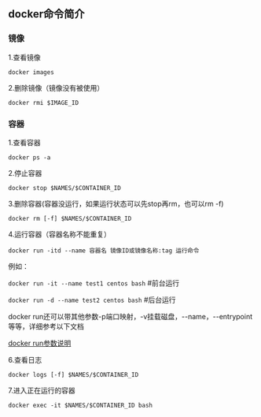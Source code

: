 ## docker命令简介

### 镜像

1.查看镜像

   `docker images`

2.删除镜像（镜像没有被使用）

   `docker rmi $IMAGE_ID`

### 容器
1.查看容器

   `docker ps -a`

2.停止容器

   `docker stop $NAMES/$CONTAINER_ID`

3.删除容器(容器没运行，如果运行状态可以先stop再rm，也可以rm -f)

   `docker rm [-f] $NAMES/$CONTAINER_ID`

4.运行容器（容器名称不能重复）

   `docker run -itd --name 容器名 镜像ID或镜像名称:tag 运行命令`

   例如：

   `docker run -it --name test1 centos bash`    #前台运行

   `docker run -d --name test2 centos bash`    #后台运行


   docker run还可以带其他参数-p端口映射，-v挂载磁盘，--name，--entrypoint等等，详细参考以下文档

   [docker run参数说明](http://www.runoob.com/docker/docker-run-command.html)   

6.查看日志

   `docker logs [-f] $NAMES/$CONTAINER_ID`

7.进入正在运行的容器

   `docker exec -it $NAMES/$CONTAINER_ID bash`
